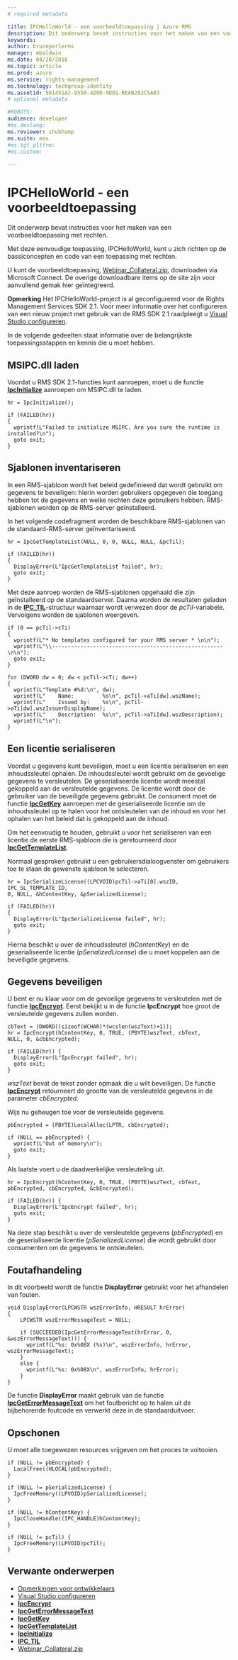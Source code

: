 ```yaml
---
# required metadata

title: IPCHelloWorld - een voorbeeldtoepassing | Azure RMS
description: Dit onderwerp bevat instructies voor het maken van een voorbeeldtoepassing met rechten.
keywords:
author: bruceperlerms
manager: mbaldwin
ms.date: 04/28/2016
ms.topic: article
ms.prod: azure
ms.service: rights-management
ms.technology: techgroup-identity
ms.assetid: 581451A2-9558-4D0D-9D01-BEAB282C5A83
# optional metadata

#ROBOTS:
audience: developer
#ms.devlang:
ms.reviewer: shubhamp
ms.suite: ems
#ms.tgt_pltfrm:
#ms.custom:

---
```


# IPCHelloWorld - een voorbeeldtoepassing

Dit onderwerp bevat instructies voor het maken van een voorbeeldtoepassing met rechten.

Met deze eenvoudige toepassing, IPCHelloWorld, kunt u zich richten op de bassiconcepten en code van een toepassing met rechten.

U kunt de voorbeeldtoepassing, [Webinar\_Collateral.zip](https://connect.microsoft.com/site1170/Downloads/DownloadDetails.aspx?DownloadID=42440), downloaden via Microsoft Connect. De overige downloadbare items op de site zijn voor aanvullend gemak hier geïntegreerd.

**Opmerking** Het IPCHelloWorld-project is al geconfigureerd voor de Rights Management Services SDK 2.1. Voor meer informatie over het configureren van een nieuw project met gebruik van de RMS SDK 2.1 raadpleegt u [Visual Studio configureren](how-to-configure-a-visual-studio-project-to-use-the-ad-rms-sdk-2-0.md).

 
In de volgende gedeelten staat informatie over de belangrijkste toepassingsstappen en kennis die u moet hebben.

## MSIPC.dll laden

Voordat u RMS SDK 2.1-functies kunt aanroepen, moet u de functie [**IpcInitialize**](/rights-management/sdk/2.1/api/win/functions#msipc_ipcinitialize) aanroepen om MSIPC.dll te laden.



    hr = IpcInitialize();

    if (FAILED(hr))
    {
      wprintf(L"Failed to initialize MSIPC. Are you sure the runtime is installed?\n");
      goto exit;
    }



## Sjablonen inventariseren

In een RMS-sjabloon wordt het beleid gedefinieerd dat wordt gebruikt om gegevens te beveiligen: hierin worden gebruikers opgegeven die toegang hebben tot de gegevens en welke rechten deze gebruikers hebben. RMS-sjablonen worden op de RMS-server geïnstalleerd.

In het volgende codefragment worden de beschikbare RMS-sjablonen van de standaard-RMS-server geïnventariseerd.



    hr = IpcGetTemplateList(NULL, 0, 0, NULL, NULL, &pcTil);

    if (FAILED(hr))
    {
      DisplayError(L"IpcGetTemplateList failed", hr);
      goto exit;
    }



Met deze aanroep worden de RMS-sjablonen opgehaald die zijn geïnstalleerd op de standaardserver. Daarna worden de resultaten geladen in de [**IPC\_TIL**](/rights-management/sdk/2.1/api/win/functions#msipc_ipcinitialize)-structuur waarnaar wordt verwezen door de *pcTil*-variabele. Vervolgens worden de sjablonen weergeven.



    if (0 == pcTil->cTi)
    {
      wprintf(L"* No templates configured for your RMS server * \n\n");
      wprintf(L"\\------------------------------------------------------\n\n");
      goto exit;
    }

    for (DWORD dw = 0; dw < pcTil->cTi; dw++)
    {
      wprintf(L"Template #%d:\n", dw);
      wprintf(L"    Name:         %s\n", pcTil->aTi[dw].wszName);
      wprintf(L"    Issued by:    %s\n", pcTil->aTi[dw].wszIssuerDisplayName);
      wprintf(L"    Description:  %s\n", pcTil->aTi[dw].wszDescription);
      wprintf(L"\n");
    }



## Een licentie serialiseren

Voordat u gegevens kunt beveiligen, moet u een licentie serialiseren en een inhoudssleutel ophalen. De inhoudssleutel wordt gebruikt om de gevoelige gegevens te versleutelen. De geserialiseerde licentie wordt meestal gekoppeld aan de versleutelde gegevens. De licentie wordt door de gebruiker van de beveiligde gegevens gebruikt. De consument moet de functie [**IpcGetKey**](/rights-management/sdk/2.1/api/win/functions#msipc_ipcgetkey) aanroepen met de geserialiseerde licentie om de inhoudssleutel op te halen voor het ontsleutelen van de inhoud en voor het ophalen van het beleid dat is gekoppeld aan de inhoud.

Om het eenvoudig te houden, gebruikt u voor het serialiseren van een licentie de eerste RMS-sjabloon die is geretourneerd door [**IpcGetTemplateList**](/rights-management/sdk/2.1/api/win/functions#msipc_ipcgettemplatelist).

Normaal gesproken gebruikt u een gebruikersdialoogvenster om gebruikers toe te staan de gewenste sjabloon te selecteren.



    hr = IpcSerializeLicense((LPCVOID)pcTil->aTi[0].wszID, IPC_SL_TEMPLATE_ID,
    0, NULL, &hContentKey, &pSerializedLicense);

    if (FAILED(hr))
    {
      DisplayError(L"IpcSerializeLicense failed", hr);
      goto exit;
    }



Hierna beschikt u over de inhoudssleutel (*hContentKey*) en de geserialiseerde licentie (*pSerializedLicense*) die u moet koppelen aan de beveiligde gegevens.

## Gegevens beveiligen

U bent er nu klaar voor om de gevoelige gegevens te versleutelen met de functie [**IpcEncrypt**](/rights-management/sdk/2.1/api/win/functions#msipc_ipcencrypt). Eerst bekijkt u in de functie **IpcEncrypt** hoe groot de versleutelde gegevens zullen worden.



    cbText = (DWORD)(sizeof(WCHAR)*(wcslen(wszText)+1));
    hr = IpcEncrypt(hContentKey, 0, TRUE, (PBYTE)wszText, cbText,
    NULL, 0, &cbEncrypted);

    if (FAILED(hr)) {
      DisplayError(L"IpcEncrypt failed", hr);
      goto exit;
    }



*wszText* bevat de tekst zonder opmaak die u wilt beveiligen. De functie [**IpcEncrypt**](/rights-management/sdk/2.1/api/win/functions#msipc_ipcencrypt) retourneert de grootte van de versleutelde gegevens in de parameter *cbEncrypted*.

Wijs nu geheugen toe voor de versleutelde gegevens.



    pbEncrypted = (PBYTE)LocalAlloc(LPTR, cbEncrypted);

    if (NULL == pbEncrypted) {
      wprintf(L"Out of memory\n");
      goto exit;
    }


Als laatste voert u de daadwerkelijke versleuteling uit.



    hr = IpcEncrypt(hContentKey, 0, TRUE, (PBYTE)wszText, cbText,
    pbEncrypted, cbEncrypted, &cbEncrypted);

    if (FAILED(hr)) {
      DisplayError(L"IpcEncrypt failed", hr);
      goto exit;
    }


Na deze stap beschikt u over de versleutelde gegevens (*pbEncrypted*) en de geserialiseerde licentie (*pSerializedLicense*) die wordt gebruikt door consumenten om de gegevens te ontsleutelen.

## Foutafhandeling

In dit voorbeeld wordt de functie **DisplayError** gebruikt voor het afhandelen van fouten.



    void DisplayError(LPCWSTR wszErrorInfo, HRESULT hrError)
    {
        LPCWSTR wszErrorMessageText = NULL;

        if (SUCCEEDED(IpcGetErrorMessageText(hrError, 0, &wszErrorMessageText))) {
          wprintf(L"%s: 0x%08X (%s)\n", wszErrorInfo, hrError, wszErrorMessageText);
        }
        else {
          wprintf(L"%s: 0x%08X\n", wszErrorInfo, hrError);
        }
    }   


De functie **DisplayError** maakt gebruik van de functie [**IpcGetErrorMessageText**](/rights-management/sdk/2.1/api/win/functions#msipc_ipcgeterrormessagetext) om het foutbericht op te halen uit de bijbehorende foutcode en verwerkt deze in de standaarduitvoer.

## Opschonen

U moet alle toegewezen resources vrijgeven om het proces te voltooien.



    if (NULL != pbEncrypted) {
      LocalFree((HLOCAL)pbEncrypted);
    }

    if (NULL != pSerializedLicense) {
      IpcFreeMemory((LPVOID)pSerializedLicense);
    }

    if (NULL != hContentKey) {
      IpcCloseHandle((IPC_HANDLE)hContentKey);
    }

    if (NULL != pcTil) {
      IpcFreeMemory((LPVOID)pcTil);
    }


## Verwante onderwerpen

* [Opmerkingen voor ontwikkelaars](developer-notes.md)
* [Visual Studio configureren](how-to-configure-a-visual-studio-project-to-use-the-ad-rms-sdk-2-0.md)
* [**IpcEncrypt**](/rights-management/sdk/2.1/api/win/functions#msipc_ipcencrypt)
* [**IpcGetErrorMessageText**](/rights-management/sdk/2.1/api/win/functions#msipc_ipcgeterrormessagetext)
* [**IpcGetKey**](/rights-management/sdk/2.1/api/win/functions#msipc_ipcgetkey)
* [**IpcGetTemplateList**](/rights-management/sdk/2.1/api/win/functions#msipc_ipcgettemplatelist)
* [**IpcInitialize**](/rights-management/sdk/2.1/api/win/functions#msipc_ipcinitialize)
* [**IPC\_TIL**](/rights-management/sdk/2.1/api/win/functions#msipc_ipcinitialize)
* [Webinar\_Collateral.zip](https://connect.microsoft.com/site1170/Downloads/DownloadDetails.aspx?DownloadID=42440)
 

 


<!--HONumber=Apr16_HO4-->


